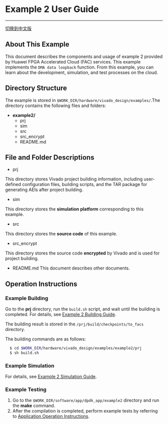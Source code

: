 # Example 2 User Guide

---

[切换到中文版](./README_CN.md)

## About This Example

This document describes the components and usage of example 2 provided by Huawei FPGA Accelerated Cloud (FAC) services. This example implements the `DMA data loopback` function. From this example, you can learn about the development, simulation, and test processes on the cloud.

## Directory Structure

The example is stored in `$WORK_DIR/hardware/vivado_design/examples/`.The directory contains the following files and folders:

- **example2/**
  - prj
  - sim
  - src
  - src_encrypt
  - README.md  

## File and Folder Descriptions

- prj

This directory stores Vivado project building information, including user-defined configuration files, building scripts, and the TAR package for generating AEIs after project building.

- sim

This directory stores the **simulation platform** corresponding to this example.

- src

This directory stores the **source code** of this example.

- src_encrypt

This directory stores the source code **encrypted** by Vivado and is used for project building.

- README.md
  This document describes other documents.

## Operation Instructions

### Example Building

Go to the **prj** directory, run the `build.sh` script, and wait until the building is completed.
For details, see [Example 2 Building Guide](./prj/README.md).

The building result is stored in the `/prj/build/checkpoints/to_facs` directory.

The building commands are as follows:

```bash
  $ cd $WORK_DIR/hardware/vivado_design/examples/example2/prj
  $ sh build.sh
```

### Example Simulation

For details, see [Example 2 Simulation Guide](./sim/README.md).

### Example Testing

1. Go to the `$WORK_DIR/software/app/dpdk_app/example2` directory and run the **make** command.
2. After the compilation is completed, perform example tests by referring to [Application Operation Instructions](../../../../software/app/dpdk_app/README.md).

